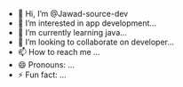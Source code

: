 - 👋 Hi, I’m @Jawad-source-dev
- 👀 I’m interested in app development...
- 🌱 I’m currently learning java...
- 💞️ I’m looking to collaborate on developer...
- 📫 How to reach me ...
- 😄 Pronouns: ...
- ⚡ Fun fact: ...

<!---
Jawad-source-dev/Jawad-source-dev is a ✨ special ✨ repository because its `README.md` (this file) appears on your GitHub profile.
You can click the Preview link to take a look at your changes.
--->

